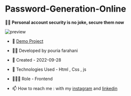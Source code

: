 # Password-Generation-Online

👩‍✈️ **Personal account security is no joke, secure them now**

![preview](https://user-images.githubusercontent.com/109727844/192861001-60d6fa4c-ff3c-4b76-a9cb-9fe81e662ffc.jpg)

- 🔗 [Demo Project](https://pouria-farahani-developer.github.io/Password-Generation-Online/)

- 👨‍💻 Developed by pouria farahani

- 📆 Created - 2022-09-28

- 🤖 Technologies Used - Html , Css , js

- 🕵🏻‍♀️ Role - Frontend

- 📫 How to reach me : with my [instagram](https://www.instagram.com/pouria_farahani_developer) and [linkedin](https://www.linkedin.com/in/pouria-farahani-developer)
